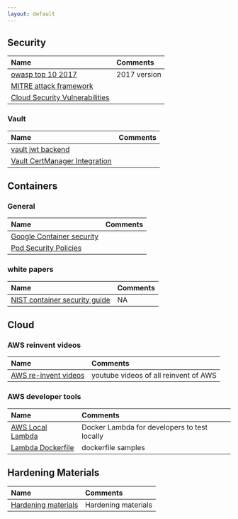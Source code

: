 ```yaml
---
layout: default
---
```


## Security

 | Name          | Comments |
|:------------------|:------|
| [owasp top 10 2017](https://www.owasp.org/images/7/72/OWASP_Top_10-2017_%28en%29.pdf.pdf) | 2017 version  |
| [MITRE attack framework](https://attack.mitre.org/)| |
| [Cloud Security Vulnerabilities](https://media.defense.gov/2020/Jan/22/2002237484/-1/-1/0/CSI-MITIGATING-CLOUD-VULNERABILITIES_20200121.PDF)| |

### Vault

 | Name          | Comments |
|:------------------|:------|
|  [ vault jwt backend](./vault/vault_jwt.md) | |
| [Vault CertManager Integration](./vault/vault_certmanager.md)||

## Containers
### General

 | Name          | Comments |
|:------------------|:------|
|  [ Google Container security](https://cloud.google.com/containers/security/)| |
|  [ Pod Security Policies](./k8s.md)| |

### white papers


 | Name          | Comments |
|:------------------|:------|
|[ NIST container security guide](https://nvlpubs.nist.gov/nistpubs/SpecialPublications/NIST.SP.800-190.pdf)| NA |

## Cloud

### AWS reinvent videos

 | Name          | Comments |
|:------------------|:------|
|  [AWS re-invent videos](https://reinventvideos.com/) | youtube videos of all reinvent of AWS|

### AWS developer tools

 | Name          | Comments |
|:------------------|:------|
|  [AWS Local Lambda](https://github.com/lambci/docker-lambda/) | Docker Lambda for developers to test locally|
| [Lambda Dockerfile](./docker.md) | dockerfile samples|


## Hardening Materials

| Name | Comments|
|:------------------|:------|
|  [Hardening materials](https://github.com/dev-sec) | Hardening materials|
